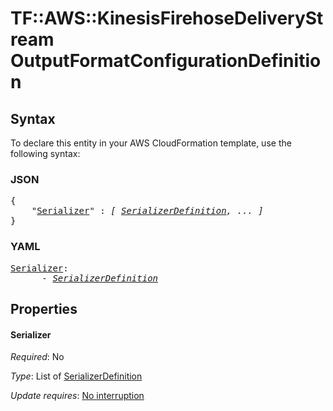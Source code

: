# TF::AWS::KinesisFirehoseDeliveryStream OutputFormatConfigurationDefinition

## Syntax

To declare this entity in your AWS CloudFormation template, use the following syntax:

### JSON

<pre>
{
    "<a href="#serializer" title="Serializer">Serializer</a>" : <i>[ <a href="serializerdefinition.md">SerializerDefinition</a>, ... ]</i>
}
</pre>

### YAML

<pre>
<a href="#serializer" title="Serializer">Serializer</a>: <i>
      - <a href="serializerdefinition.md">SerializerDefinition</a></i>
</pre>

## Properties

#### Serializer

_Required_: No

_Type_: List of <a href="serializerdefinition.md">SerializerDefinition</a>

_Update requires_: [No interruption](https://docs.aws.amazon.com/AWSCloudFormation/latest/UserGuide/using-cfn-updating-stacks-update-behaviors.html#update-no-interrupt)

